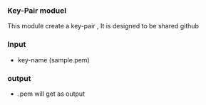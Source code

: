 ### Key-Pair moduel

This module create a key-pair , It is designed to be shared github 


### Input
- key-name (sample.pem)

### output 
- .pem will get as output 